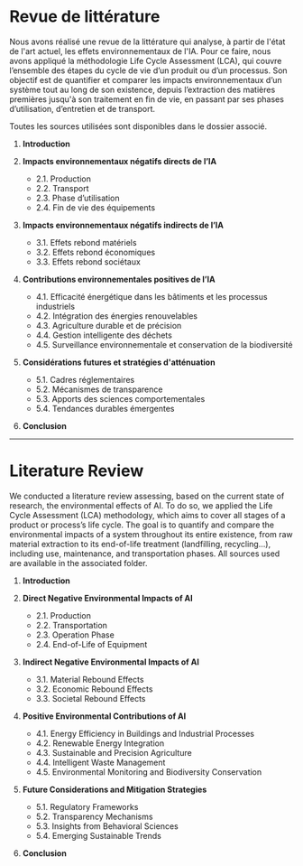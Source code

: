 
# Revue de littérature 

Nous avons réalisé une revue de la littérature qui analyse, à partir de l'état de l'art actuel, les effets environnementaux de l'IA. Pour ce faire, nous avons appliqué la méthodologie Life Cycle Assessment (LCA), qui couvre l’ensemble des étapes du cycle de vie d’un produit ou d’un processus. Son objectif est de quantifier et comparer les impacts environnementaux d’un système tout au long de son existence, depuis l’extraction des matières premières jusqu'à son traitement en fin de vie, en passant par ses phases d’utilisation, d’entretien et de transport.

Toutes les sources utilisées sont disponibles dans le dossier associé.

1. **Introduction**

2. **Impacts environnementaux négatifs directs de l’IA**
   - 2.1. Production
   - 2.2. Transport
   - 2.3. Phase d’utilisation
   - 2.4. Fin de vie des équipements

3. **Impacts environnementaux négatifs indirects de l’IA**
   - 3.1. Effets rebond matériels
   - 3.2. Effets rebond économiques
   - 3.3. Effets rebond sociétaux

4. **Contributions environnementales positives de l’IA**
   - 4.1. Efficacité énergétique dans les bâtiments et les processus industriels
   - 4.2. Intégration des énergies renouvelables
   - 4.3. Agriculture durable et de précision
   - 4.4. Gestion intelligente des déchets
   - 4.5. Surveillance environnementale et conservation de la biodiversité

5. **Considérations futures et stratégies d'atténuation**
   - 5.1. Cadres réglementaires
   - 5.2. Mécanismes de transparence
   - 5.3. Apports des sciences comportementales
   - 5.4. Tendances durables émergentes

6. **Conclusion**

___


# Literature Review

We conducted a literature review assessing, based on the current state of research, the environmental effects of AI. To do so, we applied the Life Cycle Assessment (LCA) methodology, which aims to cover all stages of a product or process’s life cycle. The goal is to quantify and compare the environmental impacts of a system throughout its entire existence, from raw material extraction to its end-of-life treatment (landfilling, recycling…), including use, maintenance, and transportation phases.
All sources used are available in the associated folder.

1. **Introduction**

2. **Direct Negative Environmental Impacts of AI**
   - 2.1. Production
   - 2.2. Transportation
   - 2.3. Operation Phase
   - 2.4. End-of-Life of Equipment

3. **Indirect Negative Environmental Impacts of AI**
   - 3.1. Material Rebound Effects
   - 3.2. Economic Rebound Effects
   - 3.3. Societal Rebound Effects

4. **Positive Environmental Contributions of AI**
   - 4.1. Energy Efficiency in Buildings and Industrial Processes
   - 4.2. Renewable Energy Integration
   - 4.3. Sustainable and Precision Agriculture
   - 4.4. Intelligent Waste Management
   - 4.5. Environmental Monitoring and Biodiversity Conservation

5. **Future Considerations and Mitigation Strategies**
   - 5.1. Regulatory Frameworks
   - 5.2. Transparency Mechanisms
   - 5.3. Insights from Behavioral Sciences
   - 5.4. Emerging Sustainable Trends

6. **Conclusion**
